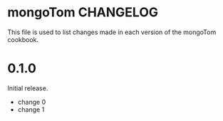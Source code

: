 # mongoTom CHANGELOG

This file is used to list changes made in each version of the mongoTom cookbook.

# 0.1.0

Initial release.

- change 0
- change 1

